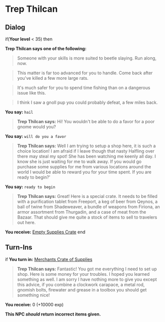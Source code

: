 # Trep Thilcan


## Dialog

if(**Your level** < 35) then


**Trep Thilcan says one of the following:**

>Someone with your skills is more suited to beetle slaying.  Run along, now.

>This matter is far too advanced for you to handle.  Come back after you've killed a few more large rats.

>It's much safer for you to spend time fishing than on a dangerous issue like this.

>I think I saw a gnoll pup you could probably defeat, a few miles back.

**You say:** `hail`



>**Trep Thilcan says:** Hi! You wouldn't be able to do a favor for a poor gnome would you?

**You say:** `will do you a favor`



>**Trep Thilcan says:** Well I am trying to setup a shop here, it is such a choice location! I am afraid if I leave though that nasty Halfling over there may steal my spot! She has been watching me keenly all day. I know she is just waiting for me to walk away. If you would go purchase some supplies for me from various locations around the world I would be able to reward you for your time spent. If you are ready to begin?'

**You say:** `ready to begin`



>**Trep Thilcan says:** Great! Here is a special crate.  It needs to be filled with a purification tablet from Freeport, a keg of beer from Qeynos, a ball of twine from Shadeweaver, a bundle of weapons from Firiona, an armor assortment from Thurgadin, and a case of meat from the Bazaar.  That should give me quite a stock of items to sell to travelers out here.


**You receive:**  [Empty Supplies Crate](/item/17177)
end

## Turn-Ins





if **You turn in:** [Merchants Crate of Supplies](/item/15978)


>**Trep Thilcan says:** Fantastic! You got me everything I need to set up shop.  Here is some money for your troubles.  I hoped you learned something as well. I am sorry I have nothing more to give you except this advice, if you combine a clockwork carapace, a metal rod, gnomish bolts, firewater and grease in a toolbox you should get something nice!


 **You receive:** 0 (+10000 exp)

**This NPC *should* return incorrect items given.**
